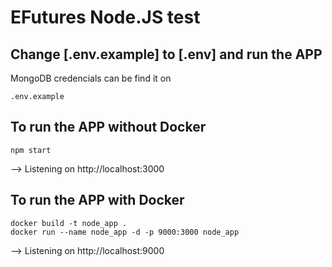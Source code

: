 # EFutures Node.JS test


## Change [.env.example] to [.env] and run the APP 
MongoDB credencials can be find it on 
```
.env.example
```
## To run the APP without Docker
```
npm start
```
--> Listening on  http://localhost:3000

## To run the APP with Docker
```
docker build -t node_app .
docker run --name node_app -d -p 9000:3000 node_app
```
--> Listening on  http://localhost:9000
